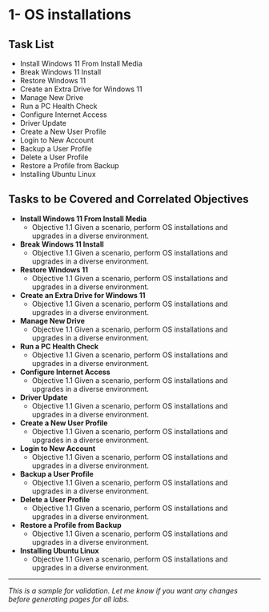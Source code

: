 # 1- OS installations

## Task List
- Install Windows 11 From Install Media
- Break Windows 11 Install
- Restore Windows 11
- Create an Extra Drive for Windows 11
- Manage New Drive
- Run a PC Health Check
- Configure Internet Access
- Driver Update
- Create a New User Profile
- Login to New Account
- Backup a User Profile
- Delete a User Profile
- Restore a Profile from Backup
- Installing Ubuntu Linux

## Tasks to be Covered and Correlated Objectives

- **Install Windows 11 From Install Media**  
  - Objective 1.1 Given a scenario, perform OS installations and upgrades in a diverse environment.
- **Break Windows 11 Install**  
  - Objective 1.1 Given a scenario, perform OS installations and upgrades in a diverse environment.
- **Restore Windows 11**  
  - Objective 1.1 Given a scenario, perform OS installations and upgrades in a diverse environment.
- **Create an Extra Drive for Windows 11**  
  - Objective 1.1 Given a scenario, perform OS installations and upgrades in a diverse environment.
- **Manage New Drive**  
  - Objective 1.1 Given a scenario, perform OS installations and upgrades in a diverse environment.
- **Run a PC Health Check**  
  - Objective 1.1 Given a scenario, perform OS installations and upgrades in a diverse environment.
- **Configure Internet Access**  
  - Objective 1.1 Given a scenario, perform OS installations and upgrades in a diverse environment.
- **Driver Update**  
  - Objective 1.1 Given a scenario, perform OS installations and upgrades in a diverse environment.
- **Create a New User Profile**  
  - Objective 1.1 Given a scenario, perform OS installations and upgrades in a diverse environment.
- **Login to New Account**  
  - Objective 1.1 Given a scenario, perform OS installations and upgrades in a diverse environment.
- **Backup a User Profile**  
  - Objective 1.1 Given a scenario, perform OS installations and upgrades in a diverse environment.
- **Delete a User Profile**  
  - Objective 1.1 Given a scenario, perform OS installations and upgrades in a diverse environment.
- **Restore a Profile from Backup**  
  - Objective 1.1 Given a scenario, perform OS installations and upgrades in a diverse environment.
- **Installing Ubuntu Linux**  
  - Objective 1.1 Given a scenario, perform OS installations and upgrades in a diverse environment.

---
*This is a sample for validation. Let me know if you want any changes before generating pages for all labs.*


